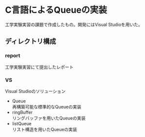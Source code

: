 # C言語によるQueueの実装
工学実験実習の課題で作成したもの。開発にはVisual Studioを用いた。

## ディレクトリ構成
### report
工学実験実習にて提出したレポート  

### VS
Visual Studioのソリューション
- Queue  
    再構築可能な標準的なQueueの実装
- ringBuffer  
    リングバッファを用いたQueueの実装
- listQueue  
    リスト構造を用いたQueueの実装
